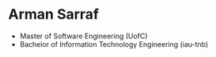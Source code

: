 # Arman Sarraf
* Master of Software Engineering (UofC)
* Bachelor of Information Technology Engineering (iau-tnb)
